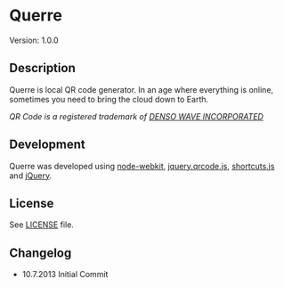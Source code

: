 Querre
======

Version: 1.0.0



Description
-----------

Querre is local QR code generator. In an age where everything is online,
sometimes you need to bring the cloud down to Earth.

*QR Code is a registered trademark of [DENSO WAVE INCORPORATED][1]*

[1]: <http://www.denso-wave.com/qrcode/faqpatent-e.html>



Development
-----------

Querre was developed using [node-webkit][2], [jquery.qrcode.js][3],
[shortcuts.js][4] and [jQuery][5].

[2]: <https://github.com/rogerwang/node-webkit>

[3]: <http://jeromeetienne.github.io/jquery-qrcode/>

[4]: <http://www.openjs.com/scripts/events/keyboard_shortcuts/>

[5]: <http://jquery.com/>



License
-------

See [LICENSE][5] file.

[5]: <https://github.com/FelipeBudinich/Querre/blob/master/LICENSE.md>



Changelog
---------

-   10.7.2013 Initial Commit

